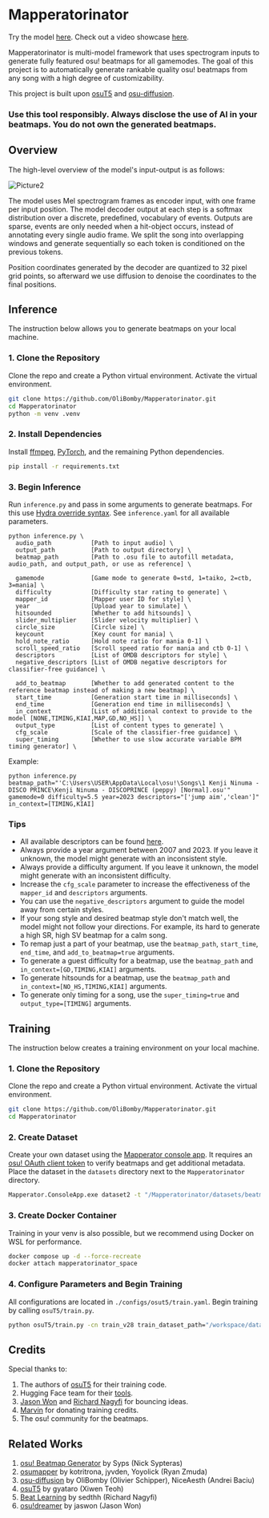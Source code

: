 # Mapperatorinator

Try the model [here](). Check out a video showcase [here]().

Mapperatorinator is multi-model framework that uses spectrogram inputs to generate fully featured osu! beatmaps for all gamemodes. The goal of this project is to automatically generate rankable quality osu! beatmaps from any song with a high degree of customizability.

This project is built upon [osuT5](https://github.com/gyataro/osuT5) and [osu-diffusion](https://github.com/OliBomby/osu-diffusion).

### Use this tool responsibly. Always disclose the use of AI in your beatmaps. You do not own the generated beatmaps.

## Overview

The high-level overview of the model's input-output is as follows:

![Picture2](https://user-images.githubusercontent.com/28675590/201044116-1384ad72-c540-44db-a285-7319dd01caad.svg)

The model uses Mel spectrogram frames as encoder input, with one frame per input position. The model decoder output at each step is a softmax distribution over a discrete, predefined, vocabulary of events. Outputs are sparse, events are only needed when a hit-object occurs, instead of annotating every single audio frame.
We split the song into overlapping windows and generate sequentially so each token is conditioned on the previous tokens.

Position coordinates generated by the decoder are quantized to 32 pixel grid points, so afterward we use diffusion to denoise the coordinates to the final positions.

## Inference

The instruction below allows you to generate beatmaps on your local machine.

### 1. Clone the Repository

Clone the repo and create a Python virtual environment. Activate the virtual environment.

```sh
git clone https://github.com/OliBomby/Mapperatorinator.git
cd Mapperatorinator
python -m venv .venv
```

### 2. Install Dependencies

Install [ffmpeg](http://www.ffmpeg.org/), [PyTorch](https://pytorch.org/get-started/locally/), and the remaining Python dependencies.

```sh
pip install -r requirements.txt
```

### 3. Begin Inference

Run `inference.py` and pass in some arguments to generate beatmaps. For this use [Hydra override syntax](https://hydra.cc/docs/advanced/override_grammar/basic/). See `inference.yaml` for all available parameters. 
```
python inference.py \
  audio_path           [Path to input audio] \
  output_path          [Path to output directory] \
  beatmap_path         [Path to .osu file to autofill metadata, audio_path, and output_path, or use as reference] \
  
  gamemode             [Game mode to generate 0=std, 1=taiko, 2=ctb, 3=mania] \
  difficulty           [Difficulty star rating to generate] \
  mapper_id            [Mapper user ID for style] \
  year                 [Upload year to simulate] \
  hitsounded           [Whether to add hitsounds] \
  slider_multiplier    [Slider velocity multiplier] \
  circle_size          [Circle size] \
  keycount             [Key count for mania] \
  hold_note_ratio      [Hold note ratio for mania 0-1] \
  scroll_speed_ratio   [Scroll speed ratio for mania and ctb 0-1] \
  descriptors          [List of OMDB descriptors for style] \
  negative_descriptors [List of OMDB negative descriptors for classifier-free guidance] \
  
  add_to_beatmap       [Whether to add generated content to the reference beatmap instead of making a new beatmap] \
  start_time           [Generation start time in milliseconds] \
  end_time             [Generation end time in milliseconds] \
  in_context           [List of additional context to provide to the model [NONE,TIMING,KIAI,MAP,GD,NO_HS]] \
  output_type          [List of content types to generate] \
  cfg_scale            [Scale of the classifier-free guidance] \
  super_timing         [Whether to use slow accurate variable BPM timing generator] \
```

Example:
```
python inference.py beatmap_path="'C:\Users\USER\AppData\Local\osu!\Songs\1 Kenji Ninuma - DISCO PRINCE\Kenji Ninuma - DISCOPRINCE (peppy) [Normal].osu'" gamemode=0 difficulty=5.5 year=2023 descriptors="['jump aim','clean']" in_context=[TIMING,KIAI]
```

### Tips

- All available descriptors can be found [here](https://omdb.nyahh.net/descriptors/).
- Always provide a year argument between 2007 and 2023. If you leave it unknown, the model might generate with an inconsistent style.
- Always provide a difficulty argument. If you leave it unknown, the model might generate with an inconsistent difficulty.
- Increase the `cfg_scale` parameter to increase the effectiveness of the `mapper_id` and `descriptors` arguments.
- You can use the `negative_descriptors` argument to guide the model away from certain styles.
- If your song style and desired beatmap style don't match well, the model might not follow your directions. For example, its hard to generate a high SR, high SV beatmap for a calm song. 
- To remap just a part of your beatmap, use the `beatmap_path`, `start_time`, `end_time`, and `add_to_beatmap=true` arguments.
- To generate a guest difficulty for a beatmap, use the `beatmap_path` and `in_context=[GD,TIMING,KIAI]` arguments.
- To generate hitsounds for a beatmap, use the `beatmap_path` and `in_context=[NO_HS,TIMING,KIAI]` arguments.
- To generate only timing for a song, use the `super_timing=true` and `output_type=[TIMING]` arguments.

## Training

The instruction below creates a training environment on your local machine.

### 1. Clone the Repository

Clone the repo and create a Python virtual environment. Activate the virtual environment.

```sh
git clone https://github.com/OliBomby/Mapperatorinator.git
cd Mapperatorinator
```

### 2. Create Dataset

Create your own dataset using the [Mapperator console app](https://github.com/mappingtools/Mapperator). It requires an [osu! OAuth client token](https://osu.ppy.sh/home/account/edit) to verify beatmaps and get additional metadata. Place the dataset in the `datasets` directory next to the `Mapperatorinator` directory.

```sh
Mapperator.ConsoleApp.exe dataset2 -t "/Mapperatorinator/datasets/beatmap_descriptors.csv" -i "path/to/osz/files" -o "/datasets/cool_dataset"
```

### 3. Create Docker Container
Training in your venv is also possible, but we recommend using Docker on WSL for performance.
```sh
docker compose up -d --force-recreate
docker attach mapperatorinator_space
```

### 4. Configure Parameters and Begin Training

All configurations are located in `./configs/osut5/train.yaml`. Begin training by calling `osuT5/train.py`.

```sh
python osuT5/train.py -cn train_v28 train_dataset_path="/workspace/datasets/cool_dataset" test_dataset_path="/workspace/datasets/cool_dataset" train_dataset_end=90 test_dataset_start=90 test_dataset_end=100
```

## Credits

Special thanks to:
1. The authors of [osuT5](https://github.com/gyataro/osuT5) for their training code.
2. Hugging Face team for their [tools](https://huggingface.co/docs/transformers/index).
3. [Jason Won](https://github.com/jaswon) and [Richard Nagyfi](https://github.com/sedthh) for bouncing ideas.
4. [Marvin](https://github.com/minetoblend) for donating training credits.
5. The osu! community for the beatmaps.

## Related Works

1. [osu! Beatmap Generator](https://github.com/Syps/osu_beatmap_generator) by Syps (Nick Sypteras)
2. [osumapper](https://github.com/kotritrona/osumapper) by kotritrona, jyvden, Yoyolick (Ryan Zmuda)
3. [osu-diffusion](https://github.com/OliBomby/osu-diffusion) by OliBomby (Olivier Schipper), NiceAesth (Andrei Baciu)
4. [osuT5](https://github.com/gyataro/osuT5) by gyataro (Xiwen Teoh)
5. [Beat Learning](https://github.com/sedthh/BeatLearning) by sedthh (Richard Nagyfi)
6. [osu!dreamer](https://github.com/jaswon/osu-dreamer) by jaswon (Jason Won)
